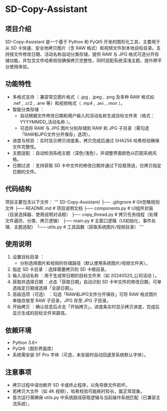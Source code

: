 <!--
 * @Author: error: error: git config user.name & please set dead value or install git && error: git config user.email & please set dead value or install git & please set dead value or install git
 * @Date: 2025-05-30 22:11:38
 * @LastEditors: error: error: git config user.name & please set dead value or install git && error: git config user.email & please set dead value or install git & please set dead value or install git
 * @LastEditTime: 2025-05-30 22:20:31
 * @FilePath: /SD-Copy-Assistant/README.md
 * @Description: 这是默认设置,请设置`customMade`, 打开koroFileHeader查看配置 进行设置: https://github.com/OBKoro1/koro1FileHeader/wiki/%E9%85%8D%E7%BD%AE
-->
# SD-Copy-Assistant
## 项目介绍
SD-Copy-Assistant 是一个基于 Python 和 PyQt5 开发的图形化工具，主要用于从 SD 卡快速、安全地拷贝图片（含 RAW 格式）和视频文件到本地目标目录。支持按文件修改日期、活动名称自动分类存储，提供 RAW 与 JPG 格式可选分开存储功能，并包含文件哈希校验确保拷贝完整性，同时适配系统深浅主题，提升跨平台使用体验。

## 功能特性
- 多格式支持 ：兼容常见图片格式（ .jpg , .jpeg , .png 及多种 RAW 格式如 .nef , .cr2 , .arw 等）和视频格式（ .mp4 , .avi , .mov ）。
- 智能分类存储 ：
  - 自动根据文件修改日期和用户输入的活动名称生成目标文件夹（格式： YYYYMMDD_活动名称 ）。
  - 可选将 RAW 与 JPG 图片分别存储到 RAW 和 JPG 子目录（需勾选「RAW和JPG文件分开保存」选项）。
- 进度与校验 ：实时显示拷贝进度条，拷贝完成后通过 SHA256 哈希校验确保文件完整性。
- 主题适配 ：自动检测系统主题（深色/浅色），并调整界面颜色以匹配系统风格。
- 日期过滤 ：支持获取 SD 卡中文件的修改日期并通过下拉框筛选，仅拷贝指定日期的文件。
## 代码结构
项目主要包含以下文件：
'''
SD-Copy-Assistant/
├── .gitignore               # Git忽略规则文件
├── README.md                 # 项目说明文档
├── components.py             # UI组件封装（目录选择器、使用说明对话框）
├── copy_thread.py            # 拷贝任务线程（处理文件遍历、分类、拷贝逻辑）
├── main.py                   # 主窗口逻辑（UI初始化、事件处理、主题适配）
└── utils.py                  # 工具函数（获取系统图片/视频目录）
'''
## 使用说明
1. 设置目标目录 ：
   - 分别选择图片和视频的存储路径（默认使用系统图片/视频文件夹）。
2. 指定 SD 卡目录 ：选择需要拷贝的 SD 卡根目录。
3. 输入活动名称 ：用于生成带日期的目标文件夹（如 20240520_公司活动 ）。
4. 获取并选择日期 ：点击「获取日期」自动识别 SD 卡中文件的修改日期，可单选指定日期或选择「全部日期」。
5. 高级选项（可选） ：勾选「RAW和JPG文件分开保存」可将 RAW 格式图片单独存放至 RAW 子目录，JPG 存至 JPG 子目录。
6. 开始拷贝 ：确认信息后点击「开始拷贝」，进度条实时显示拷贝进度，完成后显示生成的目标文件夹路径。
## 依赖环境
- Python 3.6+
- PyQt6（图形界面库）
- 系统需安装 SF Pro 字体（可选，未安装时自动回退至系统默认字体）。
## 注意事项
- 拷贝过程中请勿断开 SD 卡或终止程序，以免导致文件损坏。
- 若拷贝大文件（如 4K 视频），哈希校验可能耗时较长，属正常现象。
- 首次运行需确保 utils.py 中系统路径获取逻辑与当前操作系统匹配（已兼容主流系统）。